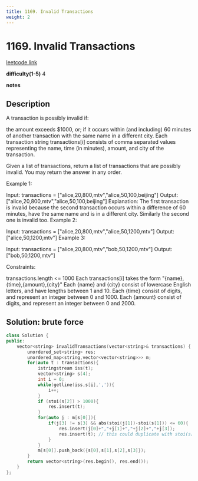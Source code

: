```yaml
---
title: 1169. Invalid Transactions
weight: 2
---
```

# 1169. Invalid Transactions

[leetcode link](https://leetcode.com/problems/invalid-transactions/)

**difficulty(1-5)** 
4

**notes**   


## Description

A transaction is possibly invalid if:

the amount exceeds $1000, or;
if it occurs within (and including) 60 minutes of another transaction with the same name in a different city.
Each transaction string transactions[i] consists of comma separated values representing the name, time (in minutes), amount, and city of the transaction.

Given a list of transactions, return a list of transactions that are possibly invalid.  You may return the answer in any order.

 

Example 1:

Input: transactions = ["alice,20,800,mtv","alice,50,100,beijing"]
Output: ["alice,20,800,mtv","alice,50,100,beijing"]
Explanation: The first transaction is invalid because the second transaction occurs within a difference of 60 minutes, have the same name and is in a different city. Similarly the second one is invalid too.
Example 2:

Input: transactions = ["alice,20,800,mtv","alice,50,1200,mtv"]
Output: ["alice,50,1200,mtv"]
Example 3:

Input: transactions = ["alice,20,800,mtv","bob,50,1200,mtv"]
Output: ["bob,50,1200,mtv"]
 

Constraints:

transactions.length <= 1000
Each transactions[i] takes the form "{name},{time},{amount},{city}"
Each {name} and {city} consist of lowercase English letters, and have lengths between 1 and 10.
Each {time} consist of digits, and represent an integer between 0 and 1000.
Each {amount} consist of digits, and represent an integer between 0 and 2000.

## Solution: brute force

```c++
class Solution {
public:
    vector<string> invalidTransactions(vector<string>& transactions) {
        unordered_set<string> res;
        unordered_map<string,vector<vector<string>>> m;
        for(auto t : transactions){
            istringstream iss(t);
            vector<string> s(4);
            int i = 0;
            while(getline(iss,s[i],',')){
                i++;
            }
            if (stoi(s[2]) > 1000){
                res.insert(t);
            }
            for(auto j : m[s[0]]){
                if(j[3] != s[3] && abs(stoi(j[1])-stoi(s[1])) <= 60){
                    res.insert(j[0]+","+j[1]+","+j[2]+","+j[3]);
                    res.insert(t); // this could duplicate with stoi(s[2])>1000 situation but it's ok
                }
            }
            m[s[0]].push_back({s[0],s[1],s[2],s[3]});
        }
        return vector<string>(res.begin(), res.end());
    }
};
```